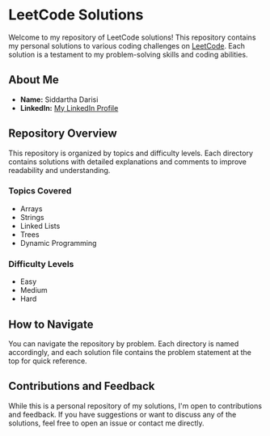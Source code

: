 <!DOCTYPE html>
<html>

<body>
  <h1>LeetCode Solutions</h1>
  <p>Welcome to my repository of LeetCode solutions! This repository contains my personal solutions to various coding challenges on <a href="https://leetcode.com/siddarthadarisi/">LeetCode</a>. Each solution is a testament to my problem-solving skills and coding abilities.</p>

  <h2>About Me</h2>
  <ul>
    <li><strong>Name:</strong> Siddartha Darisi</li>
    <li><strong>LinkedIn:</strong> <a href="https://www.linkedin.com/in/siddartha-darisi/">My LinkedIn Profile</a></li>
    <!-- <li><strong>Portfolio:</strong> <a href="[Link to Your Portfolio]">Link to Your Portfolio</a></li>-->
  </ul>

  <h2>Repository Overview</h2>
  <p>This repository is organized by topics and difficulty levels. Each directory contains solutions with detailed explanations and comments to improve readability and understanding.</p>

  <h3>Topics Covered</h3>
  <ul>
    <li>Arrays</li>
    <li>Strings</li>
    <li>Linked Lists</li>
    <li>Trees</li>
    <li>Dynamic Programming</li>
    <!-- Add other topics as relevant -->
  </ul>

  <h3>Difficulty Levels</h3>
  <ul>
    <li>Easy</li>
    <li>Medium</li>
    <li>Hard</li>
  </ul>
 <!-- 
  <h2>Featured Solutions</h2>
  <p>Here are some of my standout solutions:</p>
  <ol>
    <li>
      <strong>Problem Name:</strong> <a href="[Link to Problem]">Link to Problem</a><br>
      <strong>Solution File:</strong> <a href="[Link to Solution File in Repository]">Link to Solution File in Repository</a><br>
      <strong>Key Concepts:</strong> Brief description of key concepts or algorithms used
    </li>-->
    <!-- Add more as needed -->
  </ol>

  <h2>How to Navigate</h2>
  <p>You can navigate the repository by problem. Each directory is named accordingly, and each solution file contains the problem statement at the top for quick reference.</p>

  <h2>Contributions and Feedback</h2>
  <p>While this is a personal repository of my solutions, I'm open to contributions and feedback. If you have suggestions or want to discuss any of the solutions, feel free to open an issue or contact me directly.</p>

   <!--<h2>License</h2>
  <p>This project is open-source and available under the <a href="LICENSE.md">MIT License</a>.</p>-->
</body>
</html>
